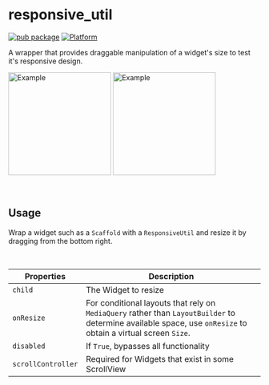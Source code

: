 # responsive_util
[![pub package](https://img.shields.io/pub/v/responsive_util.svg)](https://pub.dartlang.org/packages/responsive_util)
[![Platform](https://img.shields.io/badge/platform-android%20|%20ios-green.svg)](https://pub.dartlang.org/packages/responsive_util)

A wrapper that provides draggable manipulation of a widget's size to test it's responsive design.

<p>
  <img width="205px" alt="Example" src="https://raw.githubusercontent.com/hawkinsjb1/responsive_util/master/assets/example.gif"/>
  <img width="205px" alt="Example" src="https://raw.githubusercontent.com/hawkinsjb1/responsive_util/master/assets/example2.gif"/>
</p>


<br>

## Usage
Wrap a widget such as a `Scaffold` with a `ResponsiveUtil` and resize it by dragging from the bottom right.

<br>

|  Properties  |   Description   |
|--------------|-----------------|
| `child` | The Widget to resize |
|`onResize`| For conditional layouts that rely on `MediaQuery` rather than `LayoutBuilder` to determine available space, use `onResize` to obtain a virtual screen `Size`.  |
| `disabled` | If `True`, bypasses all functionality |
| `scrollController` | Required for Widgets that exist in some ScrollView |